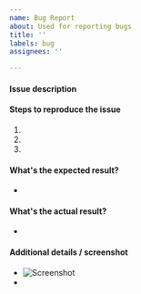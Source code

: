 ```yaml
---
name: Bug Report
about: Used for reporting bugs
title: ''
labels: bug
assignees: ''

---
```


#### Issue description



#### Steps to reproduce the issue

1.  
2. 
3. 


#### What's the expected result?

-


#### What's the actual result?

-


#### Additional details / screenshot

- ![Screenshot]()
-
